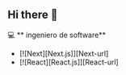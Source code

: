 ## Hi there 👋

:computer: ** ingeniero de software**

* [![Next][Next.js]][Next-url] 
* [![React][React.js]][React-url]